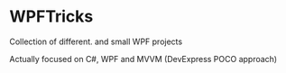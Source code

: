 # WPFTricks
Collection of different. and small WPF projects

Actually focused on C#, WPF and MVVM (DevExpress POCO approach)

